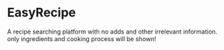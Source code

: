 # EasyRecipe
A recipe searching platform with no adds and other irrelevant information. only ingredients and cooking process will be shown!
